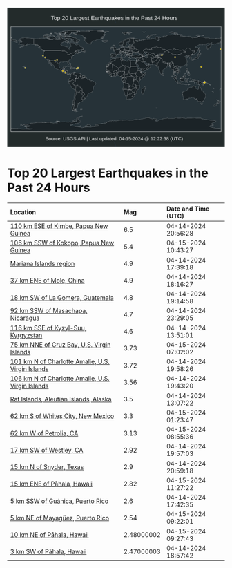 ![Map](./map.png)

# Top 20 Largest Earthquakes in the Past 24 Hours

| Location | Mag | Date and Time (UTC) |
|:---|:---|:---|
| [110 km ESE of Kimbe, Papua New Guinea](https://earthquake.usgs.gov/earthquakes/eventpage/us7000mc2t) | 6.5 | 04-14-2024 20:56:28 |
| [106 km SSW of Kokopo, Papua New Guinea](https://earthquake.usgs.gov/earthquakes/eventpage/us7000mc5q) | 5.4 | 04-15-2024 10:43:27 |
| [Mariana Islands region](https://earthquake.usgs.gov/earthquakes/eventpage/us7000mc29) | 4.9 | 04-14-2024 17:39:18 |
| [37 km ENE of Mole, China](https://earthquake.usgs.gov/earthquakes/eventpage/us7000mc2b) | 4.9 | 04-14-2024 18:16:27 |
| [18 km SW of La Gomera, Guatemala](https://earthquake.usgs.gov/earthquakes/eventpage/us7000mc2f) | 4.8 | 04-14-2024 19:14:58 |
| [92 km SSW of Masachapa, Nicaragua](https://earthquake.usgs.gov/earthquakes/eventpage/us7000mc41) | 4.7 | 04-14-2024 23:29:05 |
| [116 km SSE of Kyzyl-Suu, Kyrgyzstan](https://earthquake.usgs.gov/earthquakes/eventpage/us7000mc1p) | 4.6 | 04-14-2024 13:51:01 |
| [75 km NNE of Cruz Bay, U.S. Virgin Islands](https://earthquake.usgs.gov/earthquakes/eventpage/pr2024106000) | 3.73 | 04-15-2024 07:02:02 |
| [101 km N of Charlotte Amalie, U.S. Virgin Islands](https://earthquake.usgs.gov/earthquakes/eventpage/pr2024105001) | 3.72 | 04-14-2024 19:58:26 |
| [106 km N of Charlotte Amalie, U.S. Virgin Islands](https://earthquake.usgs.gov/earthquakes/eventpage/pr2024105000) | 3.56 | 04-14-2024 19:43:20 |
| [Rat Islands, Aleutian Islands, Alaska](https://earthquake.usgs.gov/earthquakes/eventpage/ak0244tv7mir) | 3.5 | 04-14-2024 13:07:22 |
| [62 km S of Whites City, New Mexico](https://earthquake.usgs.gov/earthquakes/eventpage/tx2024hjyp) | 3.3 | 04-15-2024 01:23:47 |
| [62 km W of Petrolia, CA](https://earthquake.usgs.gov/earthquakes/eventpage/nc74034651) | 3.13 | 04-15-2024 08:55:36 |
| [17 km SW of Westley, CA](https://earthquake.usgs.gov/earthquakes/eventpage/nc74034331) | 2.92 | 04-14-2024 19:57:03 |
| [15 km N of Snyder, Texas](https://earthquake.usgs.gov/earthquakes/eventpage/tx2024hjpw) | 2.9 | 04-14-2024 20:59:18 |
| [15 km ENE of Pāhala, Hawaii](https://earthquake.usgs.gov/earthquakes/eventpage/hv74172192) | 2.82 | 04-15-2024 11:27:22 |
| [5 km SSW of Guánica, Puerto Rico](https://earthquake.usgs.gov/earthquakes/eventpage/pr71445568) | 2.6 | 04-14-2024 17:42:35 |
| [5 km NE of Mayagüez, Puerto Rico](https://earthquake.usgs.gov/earthquakes/eventpage/pr71445628) | 2.54 | 04-15-2024 09:22:01 |
| [10 km NE of Pāhala, Hawaii](https://earthquake.usgs.gov/earthquakes/eventpage/hv74172122) | 2.48000002 | 04-15-2024 09:27:43 |
| [3 km SW of Pāhala, Hawaii](https://earthquake.usgs.gov/earthquakes/eventpage/hv74171727) | 2.47000003 | 04-14-2024 18:57:42 |
